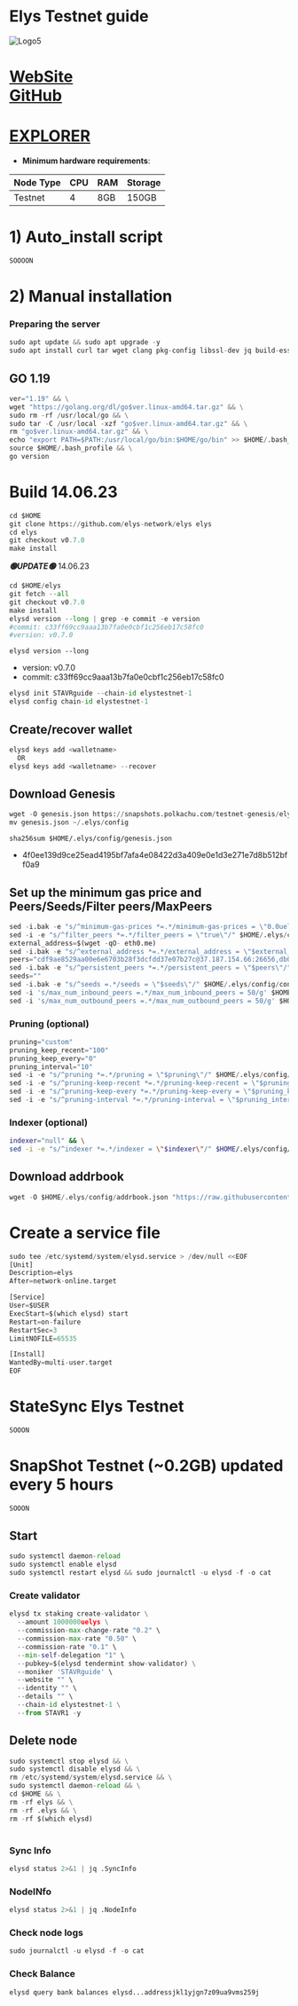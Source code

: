 # Elys Testnet guide

![Logo5](https://user-images.githubusercontent.com/44331529/232235690-19de528b-1c02-4fe3-9cde-3d2864b09f22.png)

[WebSite](https://elys.network) \
[GitHub](https://github.com/elys-network/elys)
=
[EXPLORER](https://explorer.stavr.tech/elys-testnet/staking)
=

- **Minimum hardware requirements**:

| Node Type |CPU | RAM  | Storage  | 
|-----------|----|------|----------|
| Testnet   |   4|  8GB | 150GB    |


# 1) Auto_install script
```python
SOOOON
```

# 2) Manual installation

### Preparing the server
```python
sudo apt update && sudo apt upgrade -y
sudo apt install curl tar wget clang pkg-config libssl-dev jq build-essential bsdmainutils git make ncdu gcc git jq chrony liblz4-tool -y
```

## GO 1.19
```python
ver="1.19" && \
wget "https://golang.org/dl/go$ver.linux-amd64.tar.gz" && \
sudo rm -rf /usr/local/go && \
sudo tar -C /usr/local -xzf "go$ver.linux-amd64.tar.gz" && \
rm "go$ver.linux-amd64.tar.gz" && \
echo "export PATH=$PATH:/usr/local/go/bin:$HOME/go/bin" >> $HOME/.bash_profile && \
source $HOME/.bash_profile && \
go version
```

# Build 14.06.23
```python
cd $HOME
git clone https://github.com/elys-network/elys elys
cd elys
git checkout v0.7.0
make install
```

*******🟢UPDATE🟢******* 14.06.23
```python
cd $HOME/elys
git fetch --all
git checkout v0.7.0
make install
elysd version --long | grep -e commit -e version
#commit: c33ff69cc9aaa13b7fa0e0cbf1c256eb17c58fc0
#version: v0.7.0
```

`elysd version --long`
- version: v0.7.0
- commit: c33ff69cc9aaa13b7fa0e0cbf1c256eb17c58fc0

```python
elysd init STAVRguide --chain-id elystestnet-1
elysd config chain-id elystestnet-1
```    

## Create/recover wallet
```python
elysd keys add <walletname>
  OR
elysd keys add <walletname> --recover
```

## Download Genesis
```python
wget -O genesis.json https://snapshots.polkachu.com/testnet-genesis/elys/genesis.json --inet4-only
mv genesis.json ~/.elys/config

```
`sha256sum $HOME/.elys/config/genesis.json`
+ 4f0ee139d9ce25ead4195bf7afa4e08422d3a409e0e1d3e271e7d8b512bff0a9

## Set up the minimum gas price and Peers/Seeds/Filter peers/MaxPeers
```python
sed -i.bak -e "s/^minimum-gas-prices *=.*/minimum-gas-prices = \"0.0uelys\"/;" ~/.elys/config/app.toml
sed -i -e "s/^filter_peers *=.*/filter_peers = \"true\"/" $HOME/.elys/config/config.toml
external_address=$(wget -qO- eth0.me) 
sed -i.bak -e "s/^external_address *=.*/external_address = \"$external_address:26656\"/" $HOME/.elys/config/config.toml
peers="cdf9ae8529aa00e6e6703b28f3dcfdd37e07b27c@37.187.154.66:26656,db03e6915cad62b2646ae72566ed19074a7707b6@95.217.144.107:22056,df8a39358aaa5d188f59ead77540bc96cf374f82@65.108.9.50:56656,6872ba9c614be18c56a7fd7af7aa3b8ad87e23c4@24.158.14.210:26656,89c4d6fa66c4e4517742e564cd6ba1532496fd43@65.108.108.52:32656,ae22b82b1dc34fa0b1a64854168692310f562136@198.27.74.140:26656,04b100fc6994c78c860e7707a1b66e0f631aecc2@178.128.241.104:26656,a82ae55cc1d96af39977175624537c17f6a70995@137.184.184.159:21956,8723618f5dff7ac9b57472f90f2e86a2eb194e0a@71.236.119.108:25656,d907ce9285951a2a063789df2f6bd4cc86b33d53@142.132.155.178:16656,00c65e06302fb35a1064d9aa4e528aaf98925aa8@65.108.105.48:22056,0cbf883987ff0c8e72f6c75331b2af01c8074946@51.159.223.41:26656,18e2316f09d3a78ffc5d03da731fddd678279653@85.190.246.191:35656,3f75a8743a5b9242cfbb57652defe540a4c1a5d4@137.184.154.151:26656,af58431c7bf3ce9cfc4f77f5243cc40e37454b50@65.109.154.182:40656,3f6a185495fa19ea4272d5f47753fe0042be7d0b@65.108.9.164:21956,734a87b41a015faf59a7d6266deea190421476c2@95.217.160.243:26656,63914e4b213c3579bdfa7be77f6403553b8cb7d5@78.46.61.117:18656,5c2a752c9b1952dbed075c56c600c3a79b58c395@178.211.139.77:27296,defe650a7bda2a55048832ab2e47f34e565130c9@157.230.245.237:21956,f6480d5563172e7de0b97b666c4d503d7c4daae8@94.130.225.23:26656,f3480371baafae419bfef68a64ace00dd8944bd6@65.109.92.241:10126,d9f2e28e398d42fe7ca8ed322ee168b3e867bc95@65.108.199.222:34656,ab4068efcb0e1401ff1b08f9269fa88151a640c0@154.12.229.78:26656,9e456e22da0930be2761123b7036e386a3247647@57.128.110.141:26656,dc06b3547cf81c40c931a748679ce22161e5ac43@148.113.6.121:19656,f29fe386022c463b3945955efe2b753e3bcad9a9@45.151.122.202:26656,e92be3a72a23a0c944633e63a67d0db1587dd98a@167.71.209.28:21956,0c9b0a1bc1ce796c3d9497c7400977fc5bf01379@66.94.101.52:26656,8d9845f7ef934ade824981b9145a26f00192b575@45.79.24.206:26656,42d3a20613e443087ae5aec1f1e56c0a12cf8455@135.181.60.184:46656,5eb7c44a4b448b9122c8c34fdb50f4f48c8ec714@170.64.160.136:26656,536f604d0aaed29669ed90bd7864fe659bfffc9c@104.152.109.134:38656,4404a413b2f2a6ac20aa0424960972528bbcc9ff@31.220.84.183:27656,eb07af5b4c6c0a208cdd8ca0187fe5da2e2602c2@64.226.103.162:26656,7965a8bcea48990e465a87209fdd6375f7d5f94d@64.226.90.157:26656,e8b4a9303c77d1c96ba2ecca28919619f9fa308e@95.216.102.235:21233,af23cecc6b675b5785905199579de84ba36b0a10@65.109.175.192:53656,a42cc9d7134949ce2fa703c6e341a0bd9cc1984c@65.108.206.74:16656,5e6b0be59463073b41499365b8c25a24ad5a07a5@141.98.112.138:61656,71bd5f272277e707b1bec74f0ca10c7ac8472d92@209.145.60.179:26656,501767323c5223bfe138d916189cb5427f7e3931@104.193.254.42:27656,85f34862d3195daaeb6853369bd0439ed1804e8a@159.89.27.173:21956,7a2ba46b795ee84cd73472039faa4b60e0228f0e@81.0.218.194:27656,d5519e378247dfb61dfe90652d1fe3e2b3005a5b@65.109.68.190:53656,701a382e03978c54f1176145460125516b6a4672@3.144.113.232:26656,fec2dfd0a7e0e174e90755eb60c750f5ccc43b40@199.175.98.115:53656,8cc16cba9ccb2e1a555acb29bf53a9198ecae7ce@209.126.2.211:53656,fc5a323a8c57393e84902e832a75f15bd0b898b2@84.46.242.124:53656,599c1fb13feb1bbd44f30cbb00338db686b6106a@159.223.19.22:26656,3f30f68cb08e4dae5dd76c5ce77e6e1a15084346@212.95.51.215:56656,3174bb06e87392c74ad65a80c42feed816366a84@68.183.210.88:21956,e4b07652c318b08357e5796431982169789ce2c5@159.65.32.10:21956,01aaf7bce61622ab4f2f6cedbc57fa3aa5d3cf3c@167.235.1.101:26676,09bf7359f3d2b8ef05d328d89019204d6627f4a4@94.16.117.238:24656,fed5ba77a69a4e75f44588f794999e9ca0c6b440@45.67.217.22:21956,c21e4205b3ce3a85aac5319515433e591d3e181f@139.59.110.197:26656,1fe8bbd7f3ca77985f77f39a664abfd3744d4e6a@143.198.192.11:26656,d412bdd0e608d07415eab12586ed7418a7821379@38.242.153.15:21956,8aa0021c45a64f736e2192f5e520c768bc9fbae2@134.122.75.207:21956,116521cee5c0a5a48eec263fb21b88d559e89f2c@194.163.167.138:54656,54114ce29b4625d75760851e71921d27bba0032a@157.245.201.247:21956,b904eb8b81f58608a2c4a086860fbd52d00ccba6@65.108.226.25:36656,45e30968d5a122a5d8e8e8c36635e6efec112839@45.151.123.12:21956,9655cfb7db5ff69586359c42db7fb8dbe7555613@167.235.7.34:57656,b311e76cf8f66f52d144e1640471d49845c71ff9@108.175.1.36:21956,0986b43c8562b0ccac19ee7cdcfc649ae2b22190@65.109.116.204:21956,f64d9f82cc0ed53377d362fc648b959f6aa426dd@75.119.154.0:21956,6564e7b61aa54b00768573694f3de160961e48d9@144.91.64.15:21956,4b9789401d7c7833bbc577bae003bcfbd3656bba@65.109.28.226:17656,61284a4d71cd3a33771640b42f40b2afda389a1e@5.101.138.254:26656,15263a87a09f90ba71d35cbddf17ff5178e9b133@65.21.225.10:40656,a98484ac9cb8235bd6a65cdf7648107e3d14dab4@116.202.231.58:53656,1af9a47eae993ea84752fff373ec2c7eb27d5918@145.224.88.118:26656,ee401fbe1afe6546f78c8e0f5ee0ff8922a45b06@192.3.164.17:26656,9aa8a73ea9364aa3cf7806d4dd25b6aed88d8152@190.2.136.144:11856"
sed -i.bak -e "s/^persistent_peers *=.*/persistent_peers = \"$peers\"/" $HOME/.elys/config/config.toml
seeds=""
sed -i.bak -e "s/^seeds =.*/seeds = \"$seeds\"/" $HOME/.elys/config/config.toml
sed -i 's/max_num_inbound_peers =.*/max_num_inbound_peers = 50/g' $HOME/.elys/config/config.toml
sed -i 's/max_num_outbound_peers =.*/max_num_outbound_peers = 50/g' $HOME/.elys/config/config.toml

```
### Pruning (optional)
```python
pruning="custom"
pruning_keep_recent="100"
pruning_keep_every="0"
pruning_interval="10"
sed -i -e "s/^pruning *=.*/pruning = \"$pruning\"/" $HOME/.elys/config/app.toml
sed -i -e "s/^pruning-keep-recent *=.*/pruning-keep-recent = \"$pruning_keep_recent\"/" $HOME/.elys/config/app.toml
sed -i -e "s/^pruning-keep-every *=.*/pruning-keep-every = \"$pruning_keep_every\"/" $HOME/.elys/config/app.toml
sed -i -e "s/^pruning-interval *=.*/pruning-interval = \"$pruning_interval\"/" $HOME/.elys/config/app.toml
```
### Indexer (optional) 
```bash
indexer="null" && \
sed -i -e "s/^indexer *=.*/indexer = \"$indexer\"/" $HOME/.elys/config/config.toml
```

## Download addrbook
```python
wget -O $HOME/.elys/config/addrbook.json "https://raw.githubusercontent.com/obajay/nodes-Guides/main/Elys/addrbook.json"
```

# Create a service file
```python
sudo tee /etc/systemd/system/elysd.service > /dev/null <<EOF
[Unit]
Description=elys
After=network-online.target

[Service]
User=$USER
ExecStart=$(which elysd) start
Restart=on-failure
RestartSec=3
LimitNOFILE=65535

[Install]
WantedBy=multi-user.target
EOF
```
# StateSync Elys Testnet
```python
SOOON
```
# SnapShot Testnet (~0.2GB) updated every 5 hours  
```python
SOOON
```

## Start
```python
sudo systemctl daemon-reload
sudo systemctl enable elysd
sudo systemctl restart elysd && sudo journalctl -u elysd -f -o cat
```

### Create validator
```python
elysd tx staking create-validator \
  --amount 1000000uelys \
  --commission-max-change-rate "0.2" \
  --commission-max-rate "0.50" \
  --commission-rate "0.1" \
  --min-self-delegation "1" \
  --pubkey=$(elysd tendermint show-validator) \
  --moniker 'STAVRguide' \
  --website "" \
  --identity "" \
  --details "" \
  --chain-id elystestnet-1 \
  --from STAVR1 -y
```

## Delete node
```python
sudo systemctl stop elysd && \
sudo systemctl disable elysd && \
rm /etc/systemd/system/elysd.service && \
sudo systemctl daemon-reload && \
cd $HOME && \
rm -rf elys && \
rm -rf .elys && \
rm -rf $(which elysd)
```
#
### Sync Info
```python
elysd status 2>&1 | jq .SyncInfo
```
### NodeINfo
```python
elysd status 2>&1 | jq .NodeInfo
```
### Check node logs
```python
sudo journalctl -u elysd -f -o cat
```
### Check Balance
```python
elysd query bank balances elysd...addressjkl1yjgn7z09ua9vms259j
```
